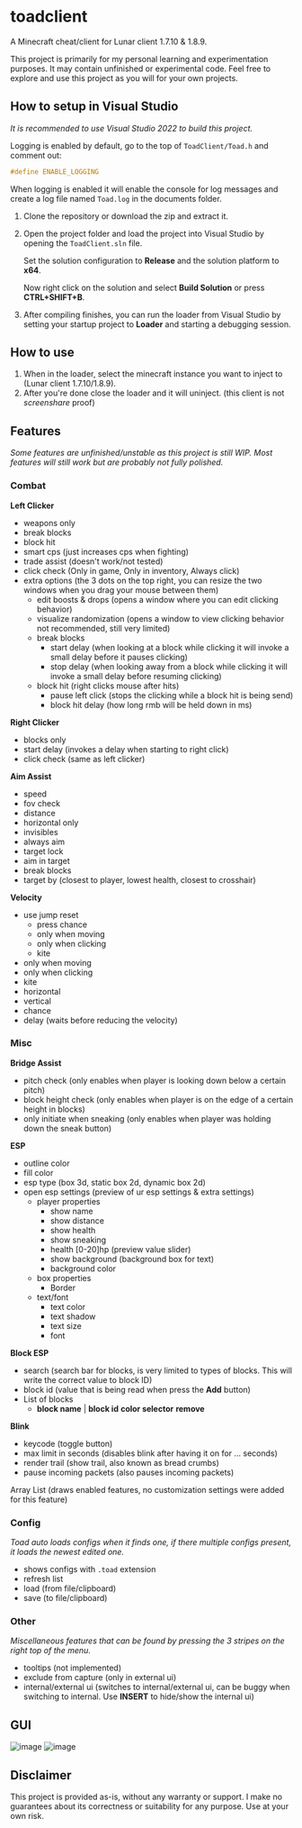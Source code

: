 toadclient
==========

A Minecraft cheat/client for Lunar client 1.7.10 & 1.8.9. 

This project is primarily for my personal learning and experimentation purposes. It may contain unfinished or experimental code. Feel free to explore and use this project as you will for your own projects.

## How to setup in Visual Studio 
*It is recommended to use Visual Studio 2022 to build this project.*

Logging is enabled by default, go to the top of `ToadClient/Toad.h` and comment out: 
```c++
#define ENABLE_LOGGING
```
When logging is enabled it will enable the console for log messages and create a log file named `Toad.log` in the documents folder.

1.  Clone the repository or download the zip and extract it.

2.  Open the project folder and load the project into Visual Studio by opening the `ToadClient.sln` file.

    Set the solution configuration to **Release** and the solution platform to **x64**.

    Now right click on the solution and select **Build Solution** or press **CTRL+SHIFT+B**. 

3.  After compiling finishes, you can run the loader from Visual Studio by setting your startup project to **Loader** and starting a debugging session.

## How to use
1.  When in the loader, select the minecraft instance you want to inject to (Lunar client 1.7.10/1.8.9). 
2.  After you're done close the loader and it will uninject. (this client is not *screenshare* proof)

## Features
*Some features are unfinished/unstable as this project is still WIP. Most features will still work but are probably not fully polished.*

### Combat 

**Left Clicker**
-   weapons only
-   break blocks
-   block hit
-   smart cps (just increases cps when fighting)
-   trade assist (doesn't work/not tested)
-   click check (Only in game, Only in inventory, Always click)
-   extra options (the 3 dots on the top right, you can resize the two windows when you drag your mouse between them)
    -   edit boosts & drops (opens a window where you can edit clicking behavior)
    -   visualize randomization (opens a window to view clicking behavior not recommended, still very limited)
    -   break blocks 
        -   start delay (when looking at a block while clicking it will invoke a small delay before it pauses clicking)
        -   stop delay (when looking away from a block while clicking it will invoke a small delay before resuming clicking)
    -   block hit (right clicks mouse after hits)
        -   pause left click (stops the clicking while a block hit is being send)
        -   block hit delay (how long rmb will be held down in ms)

**Right Clicker**
-   blocks only
-   start delay (invokes a delay when starting to right click)
-   click check (same as left clicker)

**Aim Assist**
-   speed
-   fov check
-   distance
-   horizontal only
-   invisibles
-   always aim
-   target lock
-   aim in target
-   break blocks
-   target by (closest to player, lowest health, closest to crosshair)

**Velocity**
-   use jump reset
    -   press chance
    -   only when moving
    -   only when clicking
    -   kite
-   only when moving
-   only when clicking
-   kite
-   horizontal
-   vertical
-   chance
-   delay (waits before reducing the velocity)

### Misc

**Bridge Assist**
-   pitch check (only enables when player is looking down below a certain pitch)
-   block height check (only enables when player is on the edge of a certain height in blocks)
-   only initiate when sneaking (only enables when player was holding down the sneak button)

**ESP**
-   outline color
-   fill color
-   esp type (box 3d, static box 2d, dynamic box 2d)
-   open esp settings (preview of ur esp settings & extra settings)
    -   player properties
        -   show name
        -   show distance
        -   show health
        -   show sneaking
        -   health [0-20]hp (preview value slider)
        -   show background (background box for text)
        -   background color
    -   box properties
        -   Border
    -   text/font
        -   text color
        -   text shadow
        -   text size
        -   font 

**Block ESP**  
-   search (search bar for blocks, is very limited to types of blocks. This will write the correct value to block ID)
-   block id (value that is being read when press the **Add** button)
-   List of blocks
    -   **block name** | **block id** **color selector** **remove**

**Blink**
-   keycode (toggle button)
-   max limit in seconds (disables blink after having it on for ... seconds)
-   render trail (show trail, also known as bread crumbs)
-   pause incoming packets (also pauses incoming packets)

Array List (draws enabled features, no customization settings were added for this feature)

### Config 

*Toad auto loads configs when it finds one, if there multiple configs present, it loads the newest edited one.*

-   shows configs with `.toad` extension
-   refresh list
-   load (from file/clipboard)
-   save (to file/clipboard)

### Other

*Miscellaneous features that can be found by pressing the 3 stripes on the right top of the menu.*

-   tooltips (not implemented)
-   exclude from capture (only in external ui)
-   internal/external ui (switches to internal/external ui, can be buggy when switching to internal. Use **INSERT** to hide/show the internal ui)


## GUI 
![image](https://github.com/Steve987321/toadclient/assets/88980055/69bcf48c-4964-4bed-b8aa-cc6ec37d422a)
![image](https://github.com/Steve987321/toadclient/assets/88980055/659884ba-f57b-4eba-9248-a4de5ba39821)

## Disclaimer 

This project is provided as-is, without any warranty or support. I make no guarantees about its correctness or suitability for any purpose. Use at your own risk.
